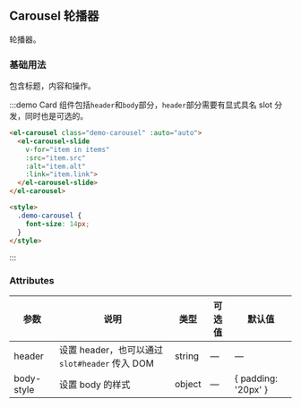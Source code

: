 <script>
  export default {
    data() {
      return {
        auto: false,
        items: [
          {
            src: 'http://fuss10.elemecdn.com/0/9f/b0a000b13dca18fad4a3c803fe70bjpeg.jpeg',
            alt: 'slide 1',
            link: 'http://fuss10.elemecdn.com/0/9f/b0a000b13dca18fad4a3c803fe70bjpeg.jpeg'
          }, {
            src: 'http://fuss10.elemecdn.com/f/26/5584ca873d6dd0fef218f01c14200jpeg.jpeg',
            alt: 'slide 2',
            link: 'http://fuss10.elemecdn.com/f/26/5584ca873d6dd0fef218f01c14200jpeg.jpeg'
          }, {
            src: 'http://fuss10.elemecdn.com/8/b1/812b5ce7b61ffef01432ddb259e02jpeg.jpeg',
            alt: 'slide 3',
            link: 'http://fuss10.elemecdn.com/8/b1/812b5ce7b61ffef01432ddb259e02jpeg.jpeg'
          }
        ]
      };
    }
  }
</script>

<style scoped>
</style>
## Carousel 轮播器
轮播器。

### 基础用法


包含标题，内容和操作。

:::demo Card 组件包括`header`和`body`部分，`header`部分需要有显式具名 slot 分发，同时也是可选的。
```html
<el-carousel class="demo-carousel" :auto="auto">
  <el-carousel-slide
    v-for="item in items"
    :src="item.src"
    :alt="item.alt"
    :link="item.link">
  </el-carousel-slide>
</el-carousel>

<style>
  .demo-carousel {
    font-size: 14px;
  }
</style>
```
:::


### Attributes
| 参数      | 说明    | 类型      | 可选值       | 默认值   |
|---------- |-------- |---------- |-------------  |-------- |
| header | 设置 header，也可以通过 `slot#header` 传入 DOM | string| — | — |
| body-style | 设置 body 的样式| object| — | { padding: '20px' } |
